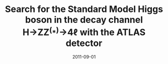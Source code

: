 ---
title: "Search for the Standard Model Higgs boson in the decay channel H→ZZ$^{(⁎)}$→4ℓ with the ATLAS detector"
date: 2011-09-01
venue: Phys. Lett. B 705 (2011) 435--451
link: https://doi.org/10.1016/j.physletb.2011.10.034
inspire_id: 929699
authors: ATLAS Collaboration
---